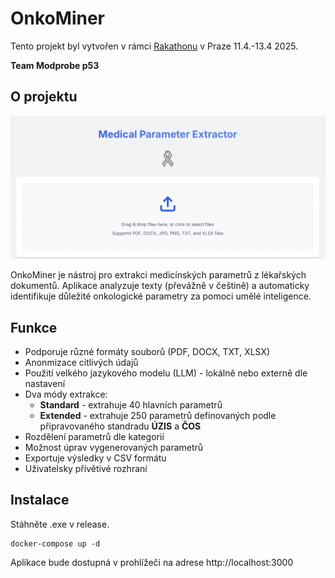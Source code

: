 # OnkoMiner

Tento projekt byl vytvořen v rámci [Rakathonu](https://www.rakathon.cz) v Praze 11.4.-13.4 2025.

**Team Modprobe p53**

## O projektu

![OnkoMiner screenshot](doc/image.png)

OnkoMiner je nástroj pro extrakci medicínských parametrů z lékařských dokumentů. Aplikace analyzuje texty (převážně v češtině) a automaticky identifikuje důležité onkologické parametry za pomoci umělé inteligence.

## Funkce

- Podporuje různé formáty souborů (PDF, DOCX, TXT, XLSX)
- Anonmizace citlivých údajů
- Použití velkého jazykového modelu (LLM) - lokálně nebo externě dle nastavení
- Dva módy extrakce:
  - **Standard** - extrahuje 40 hlavních parametrů
  - **Extended** - extrahuje 250 parametrů definovaných podle připravovaného standradu **ÚZIS** a **ČOS**
- Rozdělení parametrů dle kategorií
- Možnost úprav vygenerovaných parametrů
- Exportuje výsledky v CSV formátu
- Uživatelsky přívětivé rozhraní

## Instalace

Stáhněte .exe v release. 

```
docker-compose up -d
```

Aplikace bude dostupná v prohlížeči na adrese http://localhost:3000

